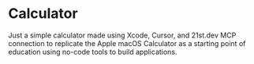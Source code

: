 # Calculator
Just a simple calculator made using Xcode, Cursor, and 21st.dev MCP connection to replicate the Apple macOS Calculator as a starting point of education using no-code tools to build applications.
